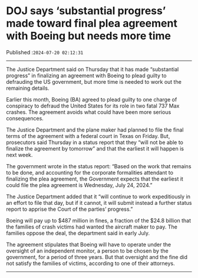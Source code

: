 # DOJ says ‘substantial progress’ made toward final plea agreement with Boeing but needs more time

Published :`2024-07-20 02:12:31`

---

The Justice Department said on Thursday that it has made “substantial progress” in finalizing an agreement with Boeing to plead guilty to defrauding the US government, but more time is needed to work out the remaining details.

Earlier this month, Boeing (BA) agreed to plead guilty to one charge of conspiracy to defraud the United States for its role in two fatal 737 Max crashes. The agreement avoids what could have been more serious consequences.

The Justice Department and the plane maker had planned to file the final terms of the agreement with a federal court in Texas on Friday. But, prosecutors said Thursday in a status report that they “will not be able to finalize the agreement by tomorrow” and that the earliest it will happen is next week.

The government wrote in the status report: “Based on the work that remains to be done, and accounting for the corporate formalities attendant to finalizing the plea agreement, the Government expects that the earliest it could file the plea agreement is Wednesday, July 24, 2024.”

The Justice Department added that it “will continue to work expeditiously in an effort to file that day, but if it cannot, it will submit instead a further status report to apprise the Court of the parties’ progress.”

Boeing will pay up to $487 million in fines, a fraction of the $24.8 billion that the families of crash victims had wanted the aircraft maker to pay. The families oppose the deal, the department said in early July.

The agreement stipulates that Boeing will have to operate under the oversight of an independent monitor, a person to be chosen by the government, for a period of three years. But that oversight and the fine did not satisfy the families of victims, according to one of their attorneys.

---

